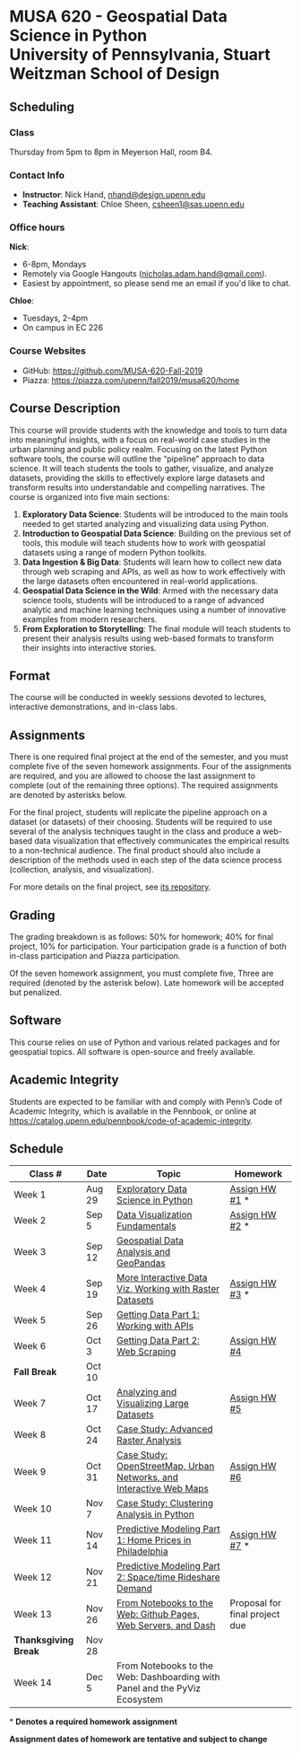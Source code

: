 # MUSA 620 - Geospatial Data Science in Python<br>University of Pennsylvania, Stuart Weitzman School of Design

## Scheduling

### Class

Thursday from 5pm to 8pm in Meyerson Hall, room B4.

### Contact Info

- **Instructor**: Nick Hand, nhand@design.upenn.edu
- **Teaching Assistant**: Chloe Sheen, csheen1@sas.upenn.edu

### Office hours

**Nick**:

- 6-8pm, Mondays
- Remotely via Google Hangouts (nicholas.adam.hand@gmail.com).
- Easiest by appointment, so please send me an email if you'd like to chat.

**Chloe**:

- Tuesdays, 2-4pm
- On campus in EC 226

### Course Websites

- GitHub: https://github.com/MUSA-620-Fall-2019
- Piazza: https://piazza.com/upenn/fall2019/musa620/home

## Course Description

This course will provide students with the knowledge and tools to turn data into meaningful insights, with a focus on real-world case studies in the urban planning and public policy realm. Focusing on the latest Python software tools, the course will outline the “pipeline” approach to data science. It will teach students the tools to gather, visualize, and analyze datasets, providing the skills to effectively explore large datasets and transform results into understandable and compelling narratives. The course is organized into five main sections:

1. **Exploratory Data Science**: Students will be introduced to the main tools needed to get started analyzing and visualizing data using Python.
2. **Introduction to Geospatial Data Science**: Building on the previous set of tools, this module will teach students how to work with geospatial datasets using a range of modern Python toolkits.
3. **Data Ingestion & Big Data**: Students will learn how to collect new data through web scraping and APIs, as well as how to work effectively with the large datasets often encountered in real-world applications.
4. **Geospatial Data Science in the Wild**: Armed with the necessary data science tools, students will be introduced to a range of advanced analytic and machine learning techniques using a number of innovative examples from modern researchers.
5. **From Exploration to Storytelling**: The final module will teach students to present their analysis results using web-based formats to transform their insights into interactive stories.

## Format

The course will be conducted in weekly sessions devoted to lectures, interactive demonstrations, and in-class labs.

## Assignments

There is one required final project at the end of the semester, and you must complete five of the seven homework assignments. Four of the assignments are required, and you are allowed to choose the last assignment to complete (out of the remaining three options). The required
assignments are denoted by asterisks below.

For the final project, students will replicate the pipeline approach on a dataset (or datasets) of their choosing. Students will be required to use several of the analysis techniques taught in the class and produce a web-based data visualization that effectively communicates the empirical results to a non-technical audience. The final product should also include a description of the methods used in each step of the data science process (collection, analysis, and visualization).

For more details on the final project, see [its repository](https://github.com/MUSA-620-Fall-2019/final-project).

## Grading

The grading breakdown is as follows: 50% for homework; 40% for final project, 10% for participation. Your participation grade is a function of both in-class participation and Piazza participation.

Of the seven homework assignment, you must complete five, Three are required (denoted by the asterisk below). Late homework will be accepted but penalized.

## Software

This course relies on use of Python and various related packages and for geospatial topics. All software is open-source and freely available.

## Academic Integrity

Students are expected to be familiar with and comply with Penn’s Code of Academic Integrity, which is available in the Pennbook, or online at https://catalog.upenn.edu/pennbook/code-of-academic-integrity.

## Schedule

| Class #                | Date   | Topic                                                                              | Homework                                                              |
| ---------------------- | ------ | ---------------------------------------------------------------------------------- | --------------------------------------------------------------------- |
| Week 1                 | Aug 29 | [Exploratory Data Science in Python](https://github.com/MUSA-620-Fall-2019/week-1) | [Assign HW #1](https://github.com/MUSA-620-Fall-2019/assignment-1) \* |
| Week 2                 | Sep 5  | [Data Visualization Fundamentals](https://github.com/MUSA-620-Fall-2019/week-2)                                                   | [Assign HW #2](https://github.com/MUSA-620-Fall-2019/assignment-2) \*                                                       |
| Week 3                 | Sep 12 | [Geospatial Data Analysis and GeoPandas](https://github.com/MUSA-620-Fall-2019/week-3)                                             |                                                                       |
| Week 4                 | Sep 19 | [More Interactive Data Viz, Working with Raster Datasets](https://github.com/MUSA-620-Fall-2019/week-4)                                       | [Assign HW #3](https://github.com/MUSA-620-Fall-2019/assignment-3) \*                                                       |
| Week 5                 | Sep 26 | [Getting Data Part 1: Working with APIs](https://github.com/MUSA-620-Fall-2019/week-5)                                              |                                                                       |
| Week 6                 | Oct 3  | [Getting Data Part 2: Web Scraping](https://github.com/MUSA-620-Fall-2019/week-6)                                                  | [Assign HW #4](https://github.com/MUSA-620-Fall-2019/assignment-4)                                                          |
| **Fall Break**         | Oct 10 |                                                                                    |                                                                       |
| Week 7                 | Oct 17 | [Analyzing and Visualizing Large Datasets](https://github.com/MUSA-620-Fall-2019/week-7)                                           | [Assign HW #5](https://github.com/MUSA-620-Fall-2019/assignment-5)                                                          |
| Week 8                 | Oct 24 | [Case Study: Advanced Raster Analysis](https://github.com/MUSA-620-Fall-2019/week-8) |                                                                       |
| Week 9                 | Oct 31 | [Case Study: OpenStreetMap, Urban Networks, and Interactive Web Maps](https://github.com/MUSA-620-Fall-2019/week-9)                | [Assign HW #6](https://github.com/MUSA-620-Fall-2019/assignment-6)                                                          |
| Week 10                | Nov 7  | [Case Study: Clustering Analysis in Python](https://github.com/MUSA-620-Fall-2019/week-10)                                          |                                                                       |
| Week 11                | Nov 14 | [Predictive Modeling Part 1: Home Prices in Philadelphia](https://github.com/MUSA-620-Fall-2019/week-11)                             | [Assign HW #7](https://github.com/MUSA-620-Fall-2019/assignment-7)  \*                                                       |
| Week 12                | Nov 21 | [Predictive Modeling Part 2: Space/time Rideshare Demand](https://github.com/MUSA-620-Fall-2019/week-12)                                |                                                                       |
| Week 13                | Nov 26 | [From Notebooks to the Web: Github Pages, Web Servers, and Dash](https://github.com/MUSA-620-Fall-2019/week-13)                   | Proposal for final project due                                        |
| **Thanksgiving Break** | Nov 28 |                                                                                    |                                                                       |
| Week 14                | Dec 5  | From Notebooks to the Web: Dashboarding with Panel and the PyViz Ecosystem         |                                                                       |

\* **Denotes a required homework assignment**

**Assignment dates of homework are tentative and subject to change**
